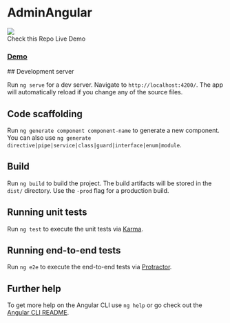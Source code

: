 # AdminAngular
<a href="https://wrappixel.com/templates/monster-angular-dashboard/">
<img src="https://wrappixel.com/wp-content/uploads/edd/2018/01/monster-angular-admin.jpg" /></a><br/<
This project was generated with [Angular CLI](https://github.com/angular/angular-cli) version 1.5.0.
<h4>Check this Repo Live Demo</h4>
<h3><a href="https://wrappixel.com/demos/angular-admin-templates/monster-angular-lite/">Demo</a></h3>
## Development server

Run `ng serve` for a dev server. Navigate to `http://localhost:4200/`. The app will automatically reload if you change any of the source files.

## Code scaffolding

Run `ng generate component component-name` to generate a new component. You can also use `ng generate directive|pipe|service|class|guard|interface|enum|module`.

## Build

Run `ng build` to build the project. The build artifacts will be stored in the `dist/` directory. Use the `-prod` flag for a production build.

## Running unit tests

Run `ng test` to execute the unit tests via [Karma](https://karma-runner.github.io).

## Running end-to-end tests

Run `ng e2e` to execute the end-to-end tests via [Protractor](http://www.protractortest.org/).

## Further help

To get more help on the Angular CLI use `ng help` or go check out the [Angular CLI README](https://github.com/angular/angular-cli/blob/master/README.md).

